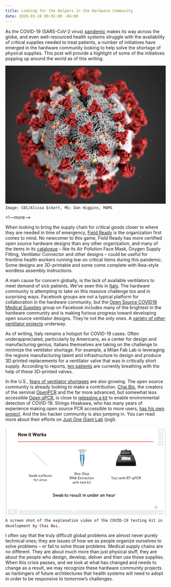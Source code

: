 ```yaml
---
title: Looking for the Helpers in the Hardware Community
date: 2020-03-18 09:01:00 -04:00
---
```


As the COVID-19 (SARS-CoV-2 virus) [pandemic](https://www.cnn.com/2020/03/11/health/coronavirus-pandemic-world-health-organization/index.html) makes its way across the globe, and even well-resourced health systems struggle with the availability of critical supplies needed to treat patients, a number of initiatives have emerged in the hardware community looking to help solve the shortage of physical supplies. This post will provide a highlight of some of the initiatives popping up around the world as of this writing.

![CDC-coronavirus-image-23311-for-web.jpg](/uploads/CDC-coronavirus-image-23311-for-web.jpg)`Image: CDC/Alissa Eckert, MS; Dan Higgins, MAMS`

<!—more-->

When looking to bring the supply chain for critical goods closer to where they are needed in time of emergency, [Field Ready](https://www.fieldready.org/) is the organization first comes to mind. No newcomer to this game, Field Ready has more certified open source hardware designs than any other organization, and many of the items in its [catalogue](https://airtable.com/shrqwRqxAVvaF1q4z/tblJv98WkMMsgDRiE/viwQARb0J2MZZQ2GH?blocks=hide) – like its Air Pollution Face Mask, Oxygen Supply Fitting, Ventilator Connector and other designs – could be useful for frontline health workers running low on critical items during this pandemic. Some designs are 3D-printable and some come complete with Ikea-style wordless assembly instructions.

A main cause for concern globally, is the lack of available ventilators to meet demand of sick patients. We’ve seen this in [Italy](https://www.reuters.com/article/us-health-coronavirus-draegerwerk-ventil/germany-italy-rush-to-buy-life-saving-ventilators-as-manufacturers-warn-of-shortages-idUSKBN210362). The hardware community is attempting to take on this massive challenge too and in surprising ways. Facebook groups are not a typical platform for collaboration in the hardware community, but the [Open Source COVID19 Medical Supplies](https://www.facebook.com/groups/670932227050506/about/) group on Facebook includes many of the brightest in the hardware community and is making furious progress toward developing open source ventilator designs. They’re not the only ones. A [variety of other ventilator projects](https://www.notechmagazine.com/2020/03/open-source-breathing-ventilators-covid19.html) underway.

As of writing, Italy remains a hotspot for COVID-19 cases. Often underappreciated, particularly by Americans, as a center for design and manufacturing genius, Italians themselves are taking on the challenge to minimize the ventilator shortage. For example, a Milan Fab Lab is leveraging the regions manufacturing talent and infrastructure to design and produce 3D printed replacements for a ventilator valve that was in critically short supply. According to reports, [ten patients](https://www.3dprintingmedia.network/covid-19-3d-printed-valve-for-reanimation-device/) are currently breathing with the help of these 3D-printed valves.

In the U.S., [fears of ventilator shortages](https://www.nytimes.com/2020/03/17/nyregion/ny-coronavirus-ventilators.html) are also growing. The open source community is already looking to make a contribution. [Chai Bio](https://www.chaibio.com/), the creators of the seminal [OpenPCR](https://openpcr.org/) and the far more advanced, but somewhat less accessible [Open qPCR](https://www.chaibio.com/openqpcr), is close to [releasing a kit](https://www.chaibio.com/coronavirus) to enable environmental detection of COVID-19. Shingo Hisakawa, who has many years of experience making open source PCR accessible to more users, [has his own project](https://github.com/hisashin/NinjaPCR/wiki/NinjaPCR's-fight-with-COVID-19?fbclid=IwAR3zVo0g4cXKCh9KKiO6XbMFc_4h3FdSmK-YXfgjyRqvdFrzBFUUviQ-EDc). And the bio hacker community is also jumping in. You can read more about their efforts on [Just One Giant Lab](https://app.jogl.io/project/118) (jogl).

![3-19-2020_COVID-19test.PNG](/uploads/3-19-2020_COVID-19test.PNG)`A screen shot of the explanation video of the COVID-19 testing kit in development by Chai Boi.`

I often say that the truly difficult global problems are almost never purely technical ones; they are issues of how we as people organize ourselves to solve problems – or fail to solve those problems. Medical supply chains are no different. They are about much more than just physical stuff, they are about the people who design, develop, deliver and then use those supplies. When this crisis passes, and we look at what has changed and needs to change as a result, we may recognize these hardware community projects as harbingers of future architectures that health systems will need to adopt in order to be responsive to tomorrow’s challenges.